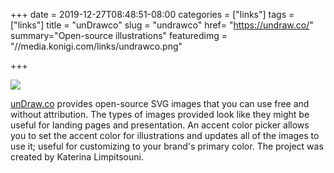 +++
date = 2019-12-27T08:48:51-08:00
categories = ["links"]
tags = ["links"]
title = "unDrawco"
slug = "undrawco"
href= "https://undraw.co/"
summary="Open-source illustrations"
featuredimg = "//media.konigi.com/links/undrawco.png"


+++

<a href="https://undraw.co/"><img src="//media.konigi.com/links/undrawco.png" /></a>

<a href="https://undraw.co/">unDraw.co</a> provides open-source SVG images that you can use free and without attribution. The types of images provided look like they might be useful for landing pages and presentation. An accent color picker allows you to set the accent color for illustrations and updates all of the images to use it; useful for customizing to your brand's primary color. The project was created by Katerina Limpitsouni.
